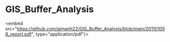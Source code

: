 # GIS_Buffer_Analysis

<embed src="https://github.com/aimanh22/GIS_Buffer_Analysis/blob/main/201101058_report.pdf", type="application/pdf")>
